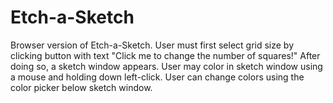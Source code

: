 # Etch-a-Sketch
Browser version of Etch-a-Sketch.
User must first select grid size by clicking button with text "Click me to change the number of squares!"
After doing so, a sketch window appears. User may color in sketch window using a mouse and holding down left-click.
User can change colors using the color picker below sketch window.